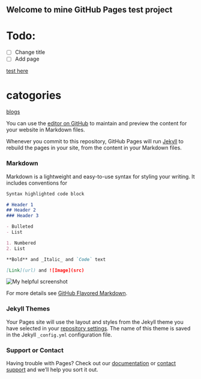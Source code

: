 ## Welcome to mine GitHub Pages test project 
# Todo:  
- [ ] Change title
- [ ] Add page

[test here ](https://bartvantilburgwagemakers.github.io/)

# catogories
[blogs]({/category/blog.html)

You can use the [editor on GitHub](https://github.com/bartvantilburgwagemakers/bartvantilburgwagemakers.github.io/edit/master/index.md) to maintain and preview the content for your website in Markdown files.

Whenever you commit to this repository, GitHub Pages will run [Jekyll](https://jekyllrb.com/) to rebuild the pages in your site, from the content in your Markdown files.

### Markdown

Markdown is a lightweight and easy-to-use syntax for styling your writing. It includes conventions for

```markdown
Syntax highlighted code block

# Header 1
## Header 2
### Header 3

- Bulleted
- List

1. Numbered
2. List

**Bold** and _Italic_ and `Code` text

[Link](url) and ![Image](src)
```
![My helpful screenshot](https://github.com/bartvantilburgwagemakers/bartvantilburgwagemakers.github.io/blob/master/assets/reparatie%20kraan/2.jpg)   

For more details see [GitHub Flavored Markdown](https://guides.github.com/features/mastering-markdown/).

### Jekyll Themes

Your Pages site will use the layout and styles from the Jekyll theme you have selected in your [repository settings](https://github.com/bartvantilburgwagemakers/bartvantilburgwagemakers.github.io/settings). The name of this theme is saved in the Jekyll `_config.yml` configuration file.

### Support or Contact

Having trouble with Pages? Check out our [documentation](https://help.github.com/categories/github-pages-basics/) or [contact support](https://github.com/contact) and we’ll help you sort it out.


